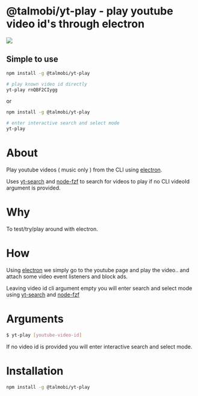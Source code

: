 #  @talmobi/yt-play - play youtube video id's through electron

![](https://thumbs.gfycat.com/OrnateWeirdCollie-size_restricted.gif)

## Simple to use
```bash
npm install -g @talmobi/yt-play

# play known video id directly
yt-play rnQBF2CIygg
```

or

```bash
npm install -g @talmobi/yt-play

# enter interactive search and select mode
yt-play
```

# About
Play youtube videos ( music only ) from the CLI using [electron](https://github.com/electron/electron).

Uses [yt-search](https://github.com/talmobi/yt-search) and [node-fzf](https://github.com/talmobi/node-fzf) to search for videos to play if no CLI videoId argument is provided.

# Why
To test/try/play around with electron.

# How
Using [electron](https://github.com/electron/electron) we simply go to the youtube page and play
the video.. and attach some video event listeners and block ads.

Leaving video id cli argument empty you will enter search and select mode using [yt-search](https://github.com/talmobi/yt-search) and [node-fzf](https://github.com/talmobi/node-fzf)

# Arguments
```bash
$ yt-play [youtube-video-id]
```
If no video id is provided you will enter interactive search and select mode.

# Installation
```bash
npm install -g @talmobi/yt-play
```
